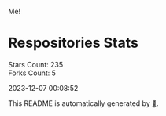 Me!

# Respositories Stats
Stars Count: 235  
Forks Count: 5

2023-12-07 00:08:52  

This README is automatically generated by [🐰](https://github.com/rnitta/rnitta).
